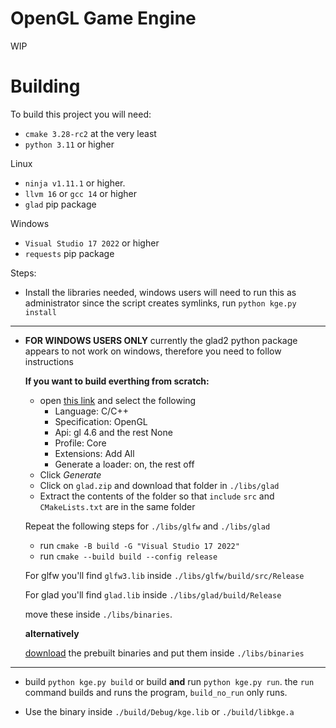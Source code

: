 ﻿# OpenGL Game Engine

WIP

# Building

To build this project you will need:

- `cmake 3.28-rc2` at the very least
- `python 3.11` or higher

Linux

- `ninja v1.11.1` or higher.
- `llvm 16` or `gcc 14` or higher
- `glad` pip package

Windows

- `Visual Studio 17 2022` or higher
- `requests` pip package

Steps:

- Install the libraries needed, windows users will need to run this as administrator since the script creates symlinks, run `python kge.py install`

---

- **FOR WINDOWS USERS ONLY** currently the glad2 python package appears to not work on windows, therefore you need to follow instructions

	**If you want to build everthing from scratch:**

	- open [this link](https://glad.dav1d.de/) and select the following
		- Language: C/C++
		- Specification: OpenGL
		- Api: gl 4.6 and the rest None
		- Profile: Core 
		- Extensions: Add All
		- Generate a loader: on, the rest off
	- Click *Generate*
	- Click on `glad.zip` and download that folder in `./libs/glad`
	- Extract the contents of the folder so that `include` `src` and `CMakeLists.txt` are in the same folder

	Repeat the following steps for `./libs/glfw` and `./libs/glad`

	- run `cmake -B build -G "Visual Studio 17 2022"`
	- run `cmake --build build --config release`

	For glfw you'll find `glfw3.lib` inside `./libs/glfw/build/src/Release`

	For glad you'll find `glad.lib` inside `./libs/glad/build/Release`

	move these inside `./libs/binaries`.

	**alternatively**

	[download](https://files.catbox.moe/twf44g.zip) the prebuilt binaries and put them inside `./libs/binaries`

---

- build `python kge.py build` or build **and** run `python kge.py run`. the `run` command builds and runs the program, `build_no_run` only runs.

- Use the binary inside `./build/Debug/kge.lib` or `./build/libkge.a`
